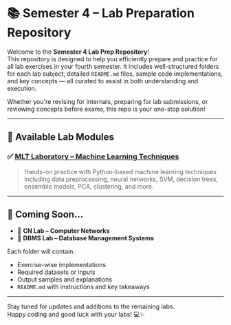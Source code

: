 

# 📚 Semester 4 – Lab Preparation Repository

Welcome to the **Semester 4 Lab Prep Repository**!  
This repository is designed to help you efficiently prepare and practice for all lab exercises in your fourth semester. It includes well-structured folders for each lab subject, detailed `README.md` files, sample code implementations, and key concepts — all curated to assist in both understanding and execution.

Whether you're revising for internals, preparing for lab submissions, or reviewing concepts before exams, this repo is your one-stop solution!

---

## 📁 Available Lab Modules

### ✅ **[MLT Laboratory – Machine Learning Techniques](./MLT/README.md)**
> Hands-on practice with Python-based machine learning techniques including data preprocessing, neural networks, SVM, decision trees, ensemble models, PCA, clustering, and more.

---

## 🚧 Coming Soon...

- 🔄 **CN Lab – Computer Networks**
- 🔄 **DBMS Lab – Database Management Systems**


Each folder will contain:
- Exercise-wise implementations
- Required datasets or inputs
- Output samples and explanations
- `README.md` with instructions and key takeaways

---

Stay tuned for updates and additions to the remaining labs.  
Happy coding and good luck with your labs! 💻✨
